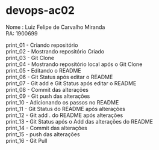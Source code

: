 # devops-ac02
Nome : Luiz Felipe de Carvalho Miranda  
RA: 1900699    

print_01 - Criando repositório  
print_02 - Mostrando repositório Criado  
print_03 - Git Clone  
print_04 - Mostrando repositório local após o Git Clone  
print_05 - Editando o README  
print_06 - Git Status após editar o README  
print_07 - Git add e Git Status após editar o README  
print_08 - Commit das alterações  
print_09 - Git push das alterações  
print_10 - Adicionando os passos no README  
print_11 - Git Status do README após alterações  
print_12 - Git add . do README após alterações  
print_13 - Git Status após o Add das alterações do README  
print_14 - Commit das alterações  
print_15 - push das alterações  
print_16 - Git Pull  
